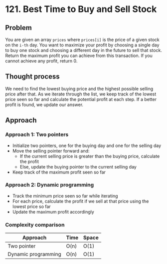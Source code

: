 # 121. Best Time to Buy and Sell Stock

## Problem  
You are given an array `prices` where `prices[i]` is the price of a given stock on the `i-th` day. You want to maximize your profit by choosing a single day to buy one stock and choosing a different day in the future to sell that stock. Return the maximum profit you can achieve from this transaction. If you cannot achieve any profit, return 0.

## Thought process  
We need to find the lowest buying price and the highest possible selling price after that. As we iterate through the list, we keep track of the lowest price seen so far and calculate the potential profit at each step. If a better profit is found, we update our answer.

## Approach  

### Approach 1: Two pointers  
- Initialize two pointers, one for the buying day and one for the selling day
- Move the selling pointer forward and:
  - If the current selling price is greater than the buying price, calculate the profit
  - Else, update the buying pointer to the current selling day
- Keep track of the maximum profit seen so far

### Approach 2: Dynamic programming  
- Track the minimum price seen so far while iterating
- For each price, calculate the profit if we sell at that price using the lowest price so far
- Update the maximum profit accordingly

### Complexity comparison

| Approach   | Time     | Space |
|------------|----------|-------|
| Two pointer| O(n)     | O(1)  |
| Dynamic programming| O(n)     | O(1)  |